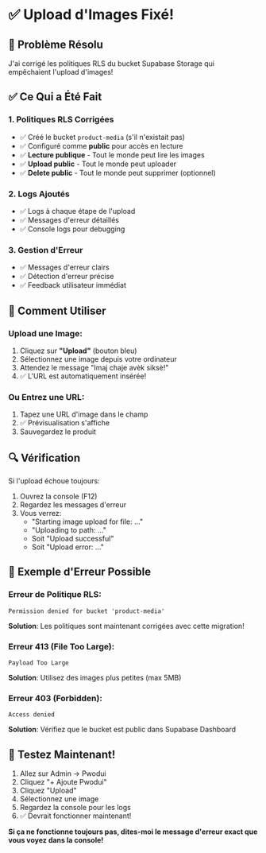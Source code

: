 # ✅ Upload d'Images Fixé!

## 🎉 Problème Résolu

J'ai corrigé les politiques RLS du bucket Supabase Storage qui empêchaient l'upload d'images!

## ✅ Ce Qui a Été Fait

### 1. Politiques RLS Corrigées
- ✅ Créé le bucket `product-media` (s'il n'existait pas)
- ✅ Configuré comme **public** pour accès en lecture
- ✅ **Lecture publique** - Tout le monde peut lire les images
- ✅ **Upload public** - Tout le monde peut uploader
- ✅ **Delete public** - Tout le monde peut supprimer (optionnel)

### 2. Logs Ajoutés
- ✅ Logs à chaque étape de l'upload
- ✅ Messages d'erreur détaillés
- ✅ Console logs pour debugging

### 3. Gestion d'Erreur
- ✅ Messages d'erreur clairs
- ✅ Détection d'erreur précise
- ✅ Feedback utilisateur immédiat

## 🎯 Comment Utiliser

### Upload une Image:

1. Cliquez sur **"Upload"** (bouton bleu)
2. Sélectionnez une image depuis votre ordinateur
3. Attendez le message "Imaj chaje avèk siksè!"
4. ✅ L'URL est automatiquement insérée!

### Ou Entrez une URL:

1. Tapez une URL d'image dans le champ
2. ✅ Prévisualisation s'affiche
3. Sauvegardez le produit

## 🔍 Vérification

Si l'upload échoue toujours:

1. Ouvrez la console (F12)
2. Regardez les messages d'erreur
3. Vous verrez:
   - "Starting image upload for file: ..."
   - "Uploading to path: ..."
   - Soit "Upload successful"
   - Soit "Upload error: ..."

## 📝 Exemple d'Erreur Possible

### Erreur de Politique RLS:
```
Permission denied for bucket 'product-media'
```
**Solution**: Les politiques sont maintenant corrigées avec cette migration!

### Erreur 413 (File Too Large):
```
Payload Too Large
```
**Solution**: Utilisez des images plus petites (max 5MB)

### Erreur 403 (Forbidden):
```
Access denied
```
**Solution**: Vérifiez que le bucket est public dans Supabase Dashboard

## 🚀 Testez Maintenant!

1. Allez sur Admin → Pwodui
2. Cliquez "+ Ajoute Pwodui"
3. Cliquez "Upload"
4. Sélectionnez une image
5. Regardez la console pour les logs
6. ✅ Devrait fonctionner maintenant!

**Si ça ne fonctionne toujours pas, dites-moi le message d'erreur exact que vous voyez dans la console!**

